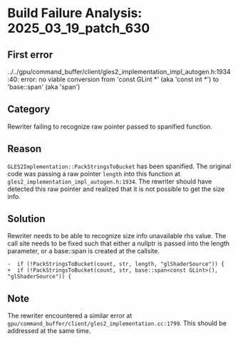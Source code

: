 # Build Failure Analysis: 2025_03_19_patch_630

## First error

../../gpu/command_buffer/client/gles2_implementation_impl_autogen.h:1934:40: error: no viable conversion from 'const GLint *' (aka 'const int *') to 'base::span<const GLint>' (aka 'span<const int>')

## Category
Rewriter failing to recognize raw pointer passed to spanified function.

## Reason
`GLES2Implementation::PackStringsToBucket` has been spanified. The original code was passing a raw pointer `length` into this function at `gles2_implementation_impl_autogen.h:1934`. The rewriter should have detected this raw pointer and realized that it is not possible to get the size info.

## Solution
Rewriter needs to be able to recognize size info unavailable rhs value. The call site needs to be fixed such that either a nullptr is passed into the length parameter, or a base::span is created at the callsite.

```
-  if (!PackStringsToBucket(count, str, length, "glShaderSource")) {
+  if (!PackStringsToBucket(count, str, base::span<const GLint>(), "glShaderSource")) {
```

## Note
The rewriter encountered a similar error at `gpu/command_buffer/client/gles2_implementation.cc:1799`. This should be addressed at the same time.